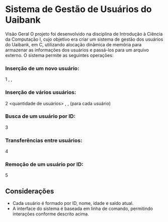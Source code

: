 # Sistema de Gestão de Usuários do Uaibank
Visão Geral
O projeto foi desenvolvido na disciplina de Introdução à Ciência da Computação I, cujo objetivo era criar um sistema de gestão dos usuários do Uaibank, em C, utilizando alocação dinâmica de memória para armazenar as informações dos usuários e passá-los para um arquivo externo. O sistema permite as seguintes operações:

### Inserção de um novo usuário:

1
<nome>, <idade>, <saldo atual>

### Inserção de vários usuários:

2
<quantidade de usuários>
<nome>, <idade>, <saldo atual> (para cada usuário)


### Busca de um usuário por ID:

3
<id>


### Transferências entre usuários:

4
<id de origem> <id de destino> <quantia>

### Remoção de um usuário por ID:

5
<id>

## Considerações
- Cada usuário é formado por ID, nome, idade e saldo atual.
- A interface do sistema é baseada em linha de comando, permitindo interações conforme descrito acima.






